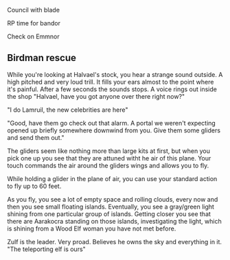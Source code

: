 Council with blade

RP time for bandor

Check on Emmnor

## Birdman rescue

While you're looking at Halvael's stock, you hear a strange sound outside. A high pitched and very loud trill. It fills your ears almost to the point where it's painful. After a few seconds the sounds stops. A voice rings out inside the shop "Halvael, have you got anyone over there right now?"

"I do Lamruil, the new celebrities are here"

"Good, have them go check out that alarm. A portal we weren't expecting opened up briefly somewhere downwind from you. Give them some gliders and send them out."

The gliders seem like nothing more than large kits at first, but when you pick one up you see that they are attuned witht he air of this plane. Your touch commands the air around the gliders wings and allows you to fly.

While holding a glider in the plane of air, you can use your standard action to fly up to 60 feet.

As you fly, you see a lot of empty space and rolling clouds, every now and then you see small floating islands. Eventually, you see a gray/green light shining from one particular group of islands. Getting closer you see that there are Aarakocra standing on those islands, investigating the light, which is shining from a Wood Elf woman you have not met before.

Zulf is the leader. Very proad. Believes he owns the sky and everything in it. "The teleporting elf is ours"
